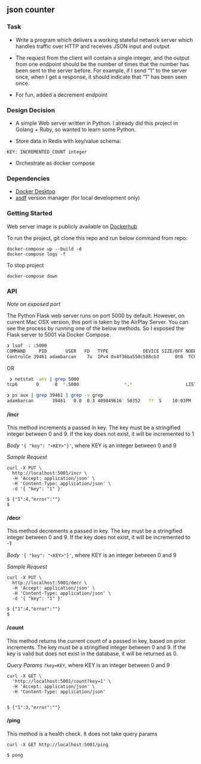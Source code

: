 ## json counter

### Task
* Write a program which delivers a working stateful network server which handles traffic over HTTP and
receives JSON input and output

* The request from the client will contain a single integer, and the output from one endpoint should be the number of times that the number has been sent to the server before. For example, if I send “1” to the server once, when I get a response, it should indicate that “1” has been seen once. 

* For fun, added a decrement endpoint

### Design Decision

* A simple Web server written in Python. I already did this project in Golang + Ruby, so wanted to learn some Python.

* Store data in Redis with key/value schema:

```
KEY: INCREMENTED_COUNT integer
```

* Orchestrate as docker compose

### Dependencies

* [Docker Desktop](https://www.docker.com/get-started)
* [asdf](https://asdf-vm.com/#/) version manager (for local development only)

### Getting Started

Web server image is publicly available on [Dockerhub](https://hub.docker.com/r/adam262/json-counter-sinatra)

To run the project, git clone this repo and run below command from repo:

```
docker-compose up --build -d
docker-compose logs -f
```

To stop project

```
docker-compose down
```

### API

_Note on exposed port_

The Python Flask web server runs on port 5000 by default. However, on current Mac OSX version, this port is taken by the AirPlay Server. You can see the process by running one of the below methods. So I exposed the Flask server to 5001 via Docker Compose.

```bash
❯ lsof -i :5000
COMMAND     PID       USER   FD   TYPE             DEVICE SIZE/OFF NODE NAME
ControlCe 39461 adambarcan    7u  IPv4 0x4f36ba550c588cb3      0t0  TCP *:commplex-main (LISTEN)
```

OR

```bash
 ❯ netstat -anv | grep 5000
tcp6       0      0  *.5000                 *.*                    LISTEN       131072  131072  39461      0 00100 00000006 0000000001f6b3c7 00000001 00000800      1      0 000001

❯ ps aux | grep 39461 | grep -v grep
adambarcan       39461   0.0  0.3 409849616  50352   ??  S    10:03PM   0:00.53 /System/Library/CoreServices/ControlCenter.app/Contents/MacOS/ControlCenter
```

#### /incr

This method increments a passed in key. The key must be a stringified integer between 0 and 9. If the key does not exist, it will be incremented to 1

_Body_
`'{ "key": "<KEY>"}'`, where KEY is an integer between 0 and 9

_Sample Request_
```
curl -X PUT \
  http://localhost:5001/incr \
  -H 'Accept: application/json' \
  -H 'Content-Type: application/json' \
  -d '{ "key": "1" }'

$ {"1":4,"error":""}
$
```

#### /decr

This method decrements a passed in key. The key must be a stringified integer between 0 and 9. If the key does not exist, it will be incremented to -1

_Body_
`'{ "key": "<KEY>"}'`, where KEY is an integer between 0 and 9

_Sample Request_
```
curl -X PUT \
  http://localhost:5001/decr \
  -H 'Accept: application/json' \
  -H 'Content-Type: application/json' \
  -d '{ "key": "1" }'

$ {"1":4,"error":""}
$
```

#### /count

This method returns the current count of a passed in key, based on prior increments. The key must be a stringified integer between 0 and 9. If the key is valid but does not exist in the database, it will be returned as 0.

_Query Params_
`?key=KEY`, where KEY is an integer between 0 and 9

```
curl -X GET \
  'http://localhost:5001/count?key=1' \
  -H 'Accept: application/json' \
  -H 'Content-Type: application/json'


$ {"1":3,"error":""}
```

#### /ping
This method is a health check. It does not take query params

```
curl -X GET http://localhost:5001/ping

$ pong
```
